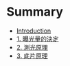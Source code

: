# Summary

* [Introduction](README.md)
* [1. 曝光量的決定](chapter1.md)
* [2. 測光原理](chapter2.md)
* [3. 底片原理](chapter3.md)


